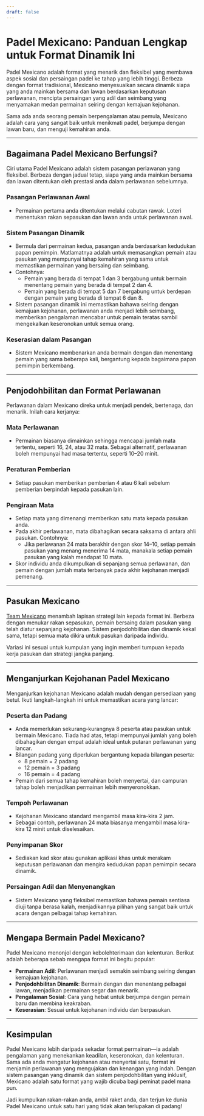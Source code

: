 ```yaml
---
draft: false
---
```


# Padel Mexicano: Panduan Lengkap untuk Format Dinamik Ini

Padel Mexicano adalah format yang menarik dan fleksibel yang membawa aspek sosial dan persaingan padel ke tahap yang lebih tinggi. Berbeza dengan format tradisional, Mexicano menyesuaikan secara dinamik siapa yang anda mainkan bersama dan lawan berdasarkan keputusan perlawanan, mencipta persaingan yang adil dan seimbang yang menyamakan medan permainan seiring dengan kemajuan kejohanan.

Sama ada anda seorang pemain berpengalaman atau pemula, Mexicano adalah cara yang sangat baik untuk menikmati padel, berjumpa dengan lawan baru, dan menguji kemahiran anda.

---

## **Bagaimana Padel Mexicano Berfungsi?**

Ciri utama Padel Mexicano adalah sistem pasangan perlawanan yang fleksibel. Berbeza dengan jadual tetap, siapa yang anda mainkan bersama dan lawan ditentukan oleh prestasi anda dalam perlawanan sebelumnya.

### **Pasangan Perlawanan Awal**
- Permainan pertama anda ditentukan melalui cabutan rawak. Loteri menentukan rakan sepasukan dan lawan anda untuk perlawanan awal.

### **Sistem Pasangan Dinamik**
- Bermula dari permainan kedua, pasangan anda berdasarkan kedudukan papan pemimpin. Matlamatnya adalah untuk memasangkan pemain atau pasukan yang mempunyai tahap kemahiran yang sama untuk memastikan permainan yang bersaing dan seimbang.
- Contohnya:
  - Pemain yang berada di tempat 1 dan 3 bergabung untuk bermain menentang pemain yang berada di tempat 2 dan 4.
  - Pemain yang berada di tempat 5 dan 7 bergabung untuk berdepan dengan pemain yang berada di tempat 6 dan 8.
- Sistem pasangan dinamik ini memastikan bahawa seiring dengan kemajuan kejohanan, perlawanan anda menjadi lebih seimbang, memberikan pengalaman mencabar untuk pemain teratas sambil mengekalkan keseronokan untuk semua orang.

### **Keserasian dalam Pasangan**
- Sistem Mexicano membenarkan anda bermain dengan dan menentang pemain yang sama beberapa kali, bergantung kepada bagaimana papan pemimpin berkembang.

---

## **Penjodohbilitan dan Format Perlawanan**

Perlawanan dalam Mexicano direka untuk menjadi pendek, bertenaga, dan menarik. Inilah cara kerjanya:

### **Mata Perlawanan**
- Permainan biasanya dimainkan sehingga mencapai jumlah mata tertentu, seperti 16, 24, atau 32 mata. Sebagai alternatif, perlawanan boleh mempunyai had masa tertentu, seperti 10–20 minit.

### **Peraturan Pemberian**
- Setiap pasukan memberikan pemberian 4 atau 6 kali sebelum pemberian berpindah kepada pasukan lain.

### **Pengiraan Mata**
- Setiap mata yang dimenangi memberikan satu mata kepada pasukan anda.
- Pada akhir perlawanan, mata dibahagikan secara saksama di antara ahli pasukan. Contohnya:
  - Jika perlawanan 24 mata berakhir dengan skor 14–10, setiap pemain pasukan yang menang menerima 14 mata, manakala setiap pemain pasukan yang kalah mendapat 10 mata.
- Skor individu anda dikumpulkan di sepanjang semua perlawanan, dan pemain dengan jumlah mata terbanyak pada akhir kejohanan menjadi pemenang.

---

## **Pasukan Mexicano**

[Team Mexicano](/ms/team-mexicano) menambah lapisan strategi lain kepada format ini. Berbeza dengan menukar rakan sepasukan, pemain bersaing dalam pasukan yang telah diatur sepanjang kejohanan. Sistem penjodohbilitan dan dinamik kekal sama, tetapi semua mata dikira untuk pasukan daripada individu.

Variasi ini sesuai untuk kumpulan yang ingin memberi tumpuan kepada kerja pasukan dan strategi jangka panjang.

---

## **Menganjurkan Kejohanan Padel Mexicano**

Menganjurkan kejohanan Mexicano adalah mudah dengan persediaan yang betul. Ikuti langkah-langkah ini untuk memastikan acara yang lancar:

### **Peserta dan Padang**
- Anda memerlukan sekurang-kurangnya 8 peserta atau pasukan untuk bermain Mexicano. Tiada had atas, tetapi mempunyai jumlah yang boleh dibahagikan dengan empat adalah ideal untuk putaran perlawanan yang lancar.
- Bilangan padang yang diperlukan bergantung kepada bilangan peserta:
  - 8 pemain = 2 padang
  - 12 pemain = 3 padang
  - 16 pemain = 4 padang
- Pemain dari semua tahap kemahiran boleh menyertai, dan campuran tahap boleh menjadikan permainan lebih menyeronokkan.

### **Tempoh Perlawanan**
- Kejohanan Mexicano standard mengambil masa kira-kira 2 jam.
- Sebagai contoh, perlawanan 24 mata biasanya mengambil masa kira-kira 12 minit untuk diselesaikan.

### **Penyimpanan Skor**
- Sediakan kad skor atau gunakan aplikasi khas untuk merakam keputusan perlawanan dan mengira kedudukan papan pemimpin secara dinamik.

### **Persaingan Adil dan Menyenangkan**
- Sistem Mexicano yang fleksibel memastikan bahawa pemain sentiasa diuji tanpa berasa kalah, menjadikannya pilihan yang sangat baik untuk acara dengan pelbagai tahap kemahiran.

---

## **Mengapa Bermain Padel Mexicano?**

Padel Mexicano menonjol dengan kebolehterimaan dan kelenturan. Berikut adalah beberapa sebab mengapa format ini begitu popular:
- **Permainan Adil**: Perlawanan menjadi semakin seimbang seiring dengan kemajuan kejohanan.
- **Penjodohbilitan Dinamik**: Bermain dengan dan menentang pelbagai lawan, menjadikan permainan segar dan menarik.
- **Pengalaman Sosial**: Cara yang hebat untuk berjumpa dengan pemain baru dan membina keakraban.
- **Keserasian**: Sesuai untuk kejohanan individu dan berpasukan.

---

## **Kesimpulan**

Padel Mexicano lebih daripada sekadar format permainan—ia adalah pengalaman yang menekankan keadilan, keseronokan, dan kelenturan. Sama ada anda mengatur kejohanan atau menyertai satu, format ini menjamin perlawanan yang mengujakan dan kenangan yang indah. Dengan sistem pasangan yang dinamik dan sistem penjodohbilitan yang inklusif, Mexicano adalah satu format yang wajib dicuba bagi peminat padel mana pun.

Jadi kumpulkan rakan-rakan anda, ambil raket anda, dan terjun ke dunia Padel Mexicano untuk satu hari yang tidak akan terlupakan di padang!